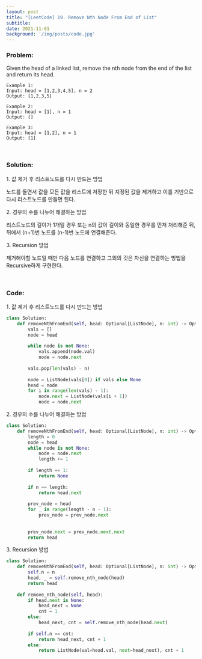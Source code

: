 ```yaml
---
layout: post
title: "[LeetCode] 19. Remove Nth Node From End of List"
subtitle: 
date: 2021-11-01
background: '/img/posts/code.jpg'
---
```


<h3>Problem:</h3>
<p>
Given the head of a linked list, remove the nth node from the end of the list and return its head.
</p>

```
Example 1:
Input: head = [1,2,3,4,5], n = 2
Output: [1,2,3,5]

Example 2:
Input: head = [1], n = 1
Output: []

Example 3:
Input: head = [1,2], n = 1
Output: [1]
```

<br/>
<h3>Solution:</h3>
<p>1. 값 제거 후 리스트노드를 다시 만드는 방법</p>

<p>
노드를 돌면서 값을 모든 값을 리스트에 저장한 뒤 지정된 값을 제거하고 이를 기반으로 다시 리스트노드를 만들면 된다.
</p>

<p>2. 경우의 수를 나누어 해결하는 방법</p>

<p>
리스트노드의 길이가 1개일 경우 또는 n의 값이 길이와 동일한 경우를 먼저 처리해준 뒤, 뒤에서 (n+1)번 노드를 (n-1)번 노드에 연결해준다.
</p>


<p>3. Recursion 방법</p>

<p>
제거해야할 노드일 때만 다음 노드를 연결하고 그외의 것은 자신을 연결하는 방법을 Recursive하게 구현한다.
</p>

<br/>
<h3>Code:</h3>

<p>1. 값 제거 후 리스트노드를 다시 만드는 방법</p>

```python
class Solution:
    def removeNthFromEnd(self, head: Optional[ListNode], n: int) -> Optional[ListNode]:
        vals = []
        node = head
        
        while node is not None:
            vals.append(node.val)
            node = node.next
        
        vals.pop(len(vals) - n)
        
        node = ListNode(vals[0]) if vals else None
        head = node
        for i in range(len(vals) - 1):
            node.next = ListNode(vals[i + 1])
            node = node.next
```

<p>2. 경우의 수를 나누어 해결하는 방법</p>

```python
class Solution:
    def removeNthFromEnd(self, head: Optional[ListNode], n: int) -> Optional[ListNode]:
        length = 0
        node = head
        while node is not None:
            node = node.next
            length += 1
        
        if length == 1:
            return None
        
        if n == length:
            return head.next
            
        prev_node = head
        for _ in range(length - n - 1):
            prev_node = prev_node.next
        
        
        prev_node.next = prev_node.next.next
        return head
```

<p>3. Recursion 방법</p>

```python
class Solution:
    def removeNthFromEnd(self, head: Optional[ListNode], n: int) -> Optional[ListNode]:
        self.n = n
        head, _ = self.remove_nth_node(head)
        return head
    
    def remove_nth_node(self, head):
        if head.next is None:
            head_next = None
            cnt = 1
        else:
            head_next, cnt = self.remove_nth_node(head.next)
        
        if self.n == cnt:
            return head_next, cnt + 1
        else:
            return ListNode(val=head.val, next=head_next), cnt + 1
```
